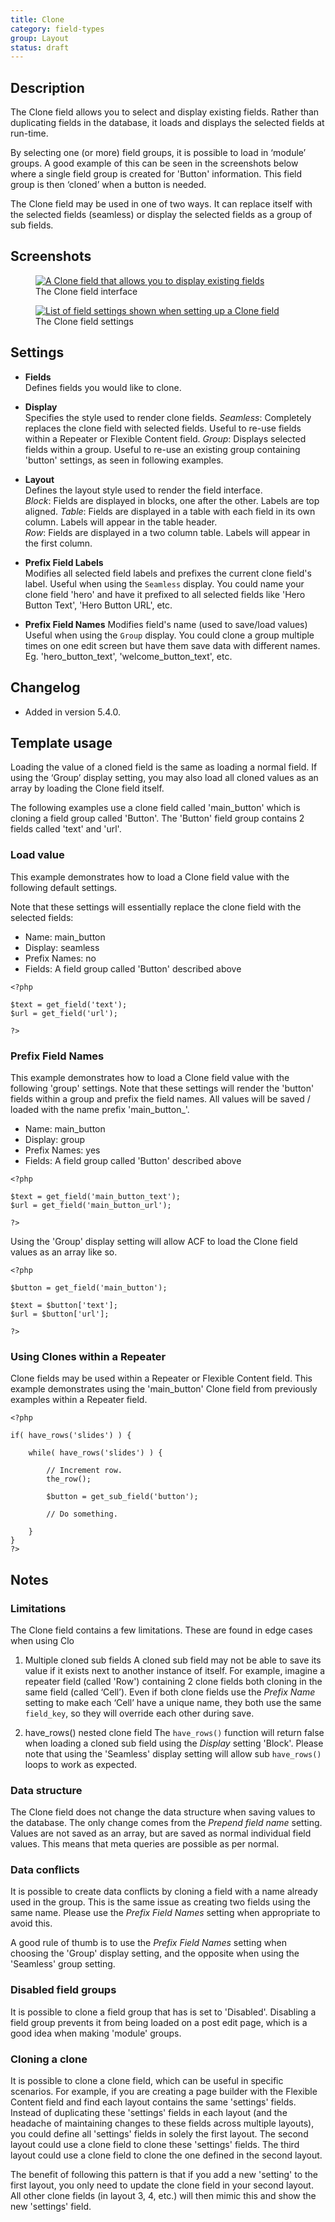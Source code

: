 ```yaml
---
title: Clone
category: field-types
group: Layout
status: draft
---
```


## Description
The Clone field allows you to select and display existing fields. Rather than duplicating fields in the database, it loads and displays the selected fields at run-time.

By selecting one (or more) field groups, it is possible to load in ‘module’ groups. A good example of this can be seen in the screenshots below where a single field group is created for 'Button' information. This field group is then ‘cloned’ when a button is needed.

The Clone field may be used in one of two ways. It can replace itself with the selected fields (seamless) or display the selected fields as a group of sub fields.

## Screenshots
<div class="gallery">
	<figure>
		<a href="#">
			<img src="#" alt="A Clone field that allows you to display existing fields" />
		</a>
		<figcaption>The Clone field interface</figcaption>
	</figure>
	<figure>
		<a href="#">
			<img src="#" alt="List of field settings shown when setting up a Clone field" />
		</a>
		<figcaption>The Clone field settings</figcaption>
	</figure>
</div>

## Settings
- **Fields**  
  Defines fields you would like to clone.
  
- **Display**  
  Specifies the style used to render clone fields.
  _Seamless_: Completely replaces the clone field with selected fields. Useful to re-use fields within a Repeater or Flexible Content field.
  _Group_: Displays selected fields within a group. Useful to re-use an existing group containing 'button' settings, as seen in following examples.
  
- **Layout**  
  Defines the layout style used to render the field interface.  
  _Block_: Fields are displayed in blocks, one after the other. Labels are top aligned. 
  _Table_: Fields are displayed in a table with each field in its own column. Labels will appear in the table header.  
  _Row_: Fields are displayed in a two column table. Labels will appear in the first column.  
  
- **Prefix Field Labels**  
  Modifies all selected field labels and prefixes the current clone field's label. Useful when using the `Seamless` display. You could name your clone field 'hero' and have it prefixed to all selected fields like 'Hero Button Text', 'Hero Button URL', etc.
  
- **Prefix Field Names**
  Modifies field's name (used to save/load values) Useful when using the `Group` display. You could clone a group multiple times on one edit screen but have them save data with different names. Eg. 'hero_button_text', 'welcome_button_text', etc.

## Changelog
- Added in version 5.4.0.

## Template usage
Loading the value of a cloned field is the same as loading a normal field. If using the ‘Group’ display setting, you may also load all cloned values as an array by loading the Clone field itself.

The following examples use a clone field called 'main_button' which is cloning a field group called 'Button'. The 'Button' field group contains 2 fields called 'text' and 'url'.

### Load value
This example demonstrates how to load a Clone field value with the following default settings.

Note that these settings will essentially replace the clone field with the selected fields:
  - Name: main_button
  - Display: seamless
  - Prefix Names: no
  - Fields: A field group called 'Button' described above

```
<?php 
    
$text = get_field('text');
$url = get_field('url');

?>
```

### Prefix Field Names
This example demonstrates how to load a Clone field value with the following 'group' settings. Note that these settings will render the 'button' fields within a group and prefix the field names. All values will be saved / loaded with the name prefix 'main_button_'.
  - Name: main_button
  - Display: group
  - Prefix Names: yes
  - Fields: A field group called 'Button' described above
```
<?php 

$text = get_field('main_button_text');
$url = get_field('main_button_url');

?>
```
Using the 'Group' display setting will allow ACF to load the Clone field values as an array like so.
```
<?php 

$button = get_field('main_button');

$text = $button['text'];
$url = $button['url'];

?>
```

### Using Clones within a Repeater
Clone fields may be used within a Repeater or Flexible Content field. This example demonstrates using the 'main_button' Clone field from previously examples within a Repeater field.
```
<?php 

if( have_rows('slides') ) {
    
    while( have_rows('slides') ) {

        // Increment row.
        the_row();

        $button = get_sub_field('button');

        // Do something.

    }
}
?>
```

## Notes

### Limitations
The Clone field contains a few limitations. These are found in edge cases when using Clo

1. Multiple cloned sub fields
A cloned sub field may not be able to save its value if it exists next to another instance of itself. For example, imagine a repeater field (called 'Row') containing 2 clone fields both cloning in the same field (called ‘Cell’). Even if both clone fields use the _Prefix Name_ setting to make each ‘Cell’ have a unique name, they both use the same `field_key`, so they will override each other during save.

2. have_rows() nested clone field
The `have_rows()` function will return false when loading a cloned sub field using the _Display_ setting 'Block'. Please note that using the 'Seamless' display setting will allow sub `have_rows()` loops to work as expected.

### Data structure
The Clone field does not change the data structure when saving values to the database. The only change comes from the _Prepend field name_ setting. Values are not saved as an array, but are saved as normal individual field values. This means that meta queries are possible as per normal.

### Data conflicts
It is possible to create data conflicts by cloning a field with a name already used in the group. This is the same issue as creating two fields using the same name. Please use the _Prefix Field Names_ setting when appropriate to avoid this.

A good rule of thumb is to use the _Prefix Field Names_ setting when choosing the 'Group' display setting, and the opposite when using the 'Seamless' group setting.

### Disabled field groups
It is possible to clone a field group that has is set to 'Disabled'. Disabling a field group prevents it from being loaded on a post edit page, which is a good idea when making 'module' groups.

### Cloning a clone
It is possible to clone a clone field, which can be useful in specific scenarios. For example, if you are creating a page builder with the Flexible Content field and find each layout contains the same 'settings' fields. Instead of duplicating these 'settings' fields in each layout (and the headache of maintaining changes to these fields across multiple layouts), you could define all 'settings' fields in solely the first layout. The second layout could use a clone field to clone these 'settings' fields. The third layout could use a clone field to clone the one defined in the second layout.

The benefit of following this pattern is that if you add a new 'setting' to the first layout, you only need to update the clone field in your second layout. All other clone fields (in layout 3, 4, etc.) will then mimic this and show the new 'settings' field.
